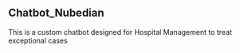 ## Chatbot_Nubedian

This is a custom chatbot designed for Hospital Management to treat exceptional cases

